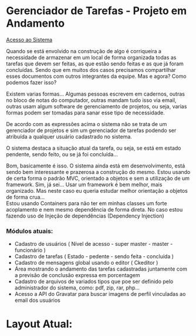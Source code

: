 <h1>Gerenciador de Tarefas  - Projeto em Andamento</h1>
<a href="http://valdiney.meximas.com/tarefas/index.php" target="_blanck">Acesso ao Sistema</a>
<p>
	Quando se está envolvido na construção de algo é corriqueira a necessidade de armazenar em um local de forma organizada todas as tarefas que devem ser feitas, as que estão sendo feitas e as que já foram concluídas. Sendo que em muitos dos casos precisamos compartilhar esses documentos com outros integrantes da equipe. Mas e agora? Como podemos fazer isso?
</p>

<p>
	Existem varias formas... Algumas pessoas escrevem em cadernos, outras no bloco de notas do computador, outras mandam tudo isso via email, outras usam algum software de gerenciamento de projetos, ou seja, varias formas podem ser tomadas para sanar esse tipo de necessidade.  
</p>

<p>
	De acordo com as expressões acima o sistema não se trata de um gerenciador de projetos e sim um gerenciador de tarefas podendo ser atribuída a qualquer usuário cadastrado no sistema. 
</p>

<p>
   O sistema destaca a situação atual da tarefa, ou seja, se está em estado pendente, sendo feito, ou se já foi concluída... 
</p>

<p>
	Bom, basicamente é isso. O sistema ainda está em desenvolvimento, está sendo bem interessante e prazerosa a construção do mesmo. Estou usando de certa forma o padrão MVC, orientado a objetos e sem a utilização de um framework. Sim, já sei... Usar um framework é bem melhor, mais organizado. Mas neste caso eu queria estudar melhor orientação a objetos de forma crua...
	<br>
    Estou usando Containers para não ter em minhas classes um forte acoplamento e nem mesmo dependência de forma direta. No caso estou fazendo uso de Injeção de dependências (Dependency Injection)
</p>

<h3>Módulos atuais:</h3>

<ul>
	<li>Cadastro de usuários ( Nível de acesso - super master - master - funcionário )</li>
	<li>Cadastro de tarefas ( Estado - pedente - sendo feita - concluída )</li>
	<li>Cadastro de mensagens global usando o editor ( Ckeditor )</li>
	<li>Área mostrando o andamento das tarefas cadastradas juntamente com a previsão de conclusão expressa em porcentagem</li>
	<li>Cadastro de arquivos de variados tipos que poe ser definido pelo administrador do sistema, como: pdf, zip, rar, php...</li>
	<li>Acesso a API do Gravatar para buscar imagens de perfil vinculadas ao email dos usuários</li>
</ul>

<h1>Layout Atual:</h1>
<img src="https://scontent-a-gru.xx.fbcdn.net/hphotos-xpa1/v/t1.0-9/10917134_695038720618706_9007768139795650316_n.jpg?oh=c820f70171358aa25cd9dd43f68508a9&oe=55415760" alt="">